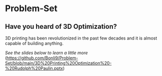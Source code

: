 # Problem-Set
## **Have you heard of 3D Optimization?** <br>
3D printing has been revolutionized in the past few decades and it is almost capable of building anything.


*See the slides below to learn a little more* <br>  (https://github.com/Bonli9/Problem-Set/blob/main/3D%20Printing%20Optimization%20-%20Rudolph%20Paulin.pptx)
